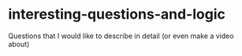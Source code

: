 # interesting-questions-and-logic
Questions that I would like to describe in detail (or even make a video about)
